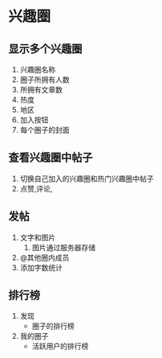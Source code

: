 # 兴趣圈

## 显示多个兴趣圈
1. 兴趣圈名称
2. 圈子所拥有人数
3. 所拥有文章数
4. 热度
5. 地区
6. 加入按钮
7. 每个圈子的封面

## 查看兴趣圈中帖子
1. 切换自己加入的兴趣圈和热门兴趣圈中帖子
2. 点赞,评论,

## 发帖
1. 文字和图片
   1. 图片通过服务器存储
2. @其他圈内成员
3. 添加字数统计

## 排行榜
1. 发现
    - 圈子的排行榜
2. 我的圈子
    - 活跃用户的排行榜